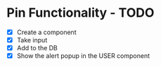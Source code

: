 # Pin Functionality - TODO

- [x] Create a component
- [x] Take input
- [x] Add to the DB
- [x] Show the alert popup in the USER component
